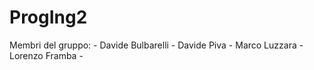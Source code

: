 # ProgIng2

Membri del gruppo:
    - Davide Bulbarelli
    - Davide Piva
    - Marco Luzzara
    - Lorenzo Framba
    -